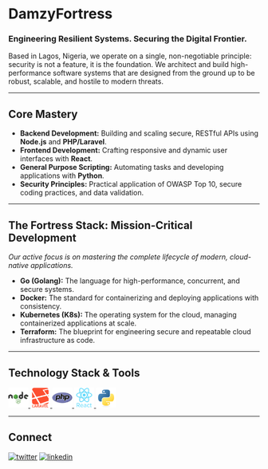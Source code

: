 # DamzyFortress
### Engineering Resilient Systems. Securing the Digital Frontier.

Based in Lagos, Nigeria, we operate on a single, non-negotiable principle: security is not a feature, it is the foundation. We architect and build high-performance software systems that are designed from the ground up to be robust, scalable, and hostile to modern threats.

---

## Core Mastery


* **Backend Development:** Building and scaling secure, RESTful APIs using **Node.js** and **PHP/Laravel**.
* **Frontend Development:** Crafting responsive and dynamic user interfaces with **React**.
* **General Purpose Scripting:** Automating tasks and developing applications with **Python**.
* **Security Principles:** Practical application of OWASP Top 10, secure coding practices, and data validation.

---

## The Fortress Stack: Mission-Critical Development

*Our active focus is on mastering the complete lifecycle of modern, cloud-native applications.*

* **Go (Golang):** The language for high-performance, concurrent, and secure systems.
* **Docker:** The standard for containerizing and deploying applications with consistency.
* **Kubernetes (K8s):** The operating system for the cloud, managing containerized applications at scale.
* **Terraform:** The blueprint for engineering secure and repeatable cloud infrastructure as code.

---

## Technology Stack & Tools

<p align="left">
  <a href="https://nodejs.org" target="_blank" rel="noreferrer">
    <img src="https://raw.githubusercontent.com/devicons/devicon/master/icons/nodejs/nodejs-original-wordmark.svg" alt="nodejs" width="40" height="40"/>
  </a>
  <a href="https://laravel.com/" target="_blank" rel="noreferrer">
    <img src="https://raw.githubusercontent.com/devicons/devicon/master/icons/laravel/laravel-plain-wordmark.svg" alt="laravel" width="40" height="40"/>
  </a>
  <a href="https://www.php.net" target="_blank" rel="noreferrer">
    <img src="https://raw.githubusercontent.com/devicons/devicon/master/icons/php/php-original.svg" alt="php" width="40" height="40"/>
  </a>
  <a href="https://reactjs.org/" target="_blank" rel="noreferrer">
    <img src="https://raw.githubusercontent.com/devicons/devicon/master/icons/react/react-original-wordmark.svg" alt="react" width="40" height="40"/>
  </a>
  <a href="https://www.python.org" target="_blank" rel="noreferrer">
    <img src="https://raw.githubusercontent.com/devicons/devicon/master/icons/python/python-original.svg" alt="python" width="40" height="40"/>
  </a>
</p>

---

## Connect

[![twitter](https://img.shields.io/badge/twitter-1DA1F2?style=for-the-badge&logo=twitter&logoColor=white)](https://x.com/Damzyfortress?t=5UfE5booxCGauwQt5fWVpA&s=09)
[![linkedin](https://img.shields.io/badge/linkedin-0A66C2?style=for-the-badge&logo=linkedin&logoColor=white)](https://www.linkedin.com/in/collins-c-0552b52a1?utm_source=share&utm_campaign=share_via&utm_content=profile&utm_medium=android_app)
